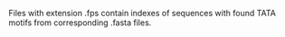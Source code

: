 Files with extension .fps contain indexes of sequences with found TATA motifs from corresponding .fasta files.
